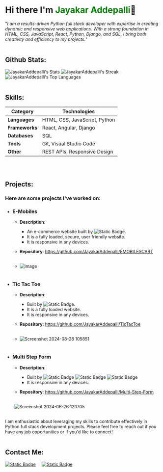 # Hi there I'm <span style="color: green;">Jayakar Addepalli</span>👋

"*I am a results-driven Python full stack developer with expertise in creating dynamic and responsive web applications. With a strong foundation in HTML, CSS, JavaScript, React, Python, Django, and SQL, I bring both creativity and efficiency to my projects.*"<br><br>

## Github Stats:

![JayakarAddepalli's Stats](https://github-readme-stats.vercel.app/api?username=JayakarAddepalli&theme=vue-dark&show_icons=true&hide_border=true&count_private=true)
![JayakarAddepalli's Streak](https://github-readme-streak-stats.herokuapp.com/?user=JayakarAddepalli&theme=vue-dark&hide_border=true)
![JayakarAddepalli's Top Languages](https://github-readme-stats.vercel.app/api/top-langs/?username=JayakarAddepalli&theme=vue-dark&show_icons=true&hide_border=true&layout=compact)<br><br>


## Skills:

<!-- - **Languages**:  ![Static Badge](https://img.shields.io/badge/HTML-%23ff6500) ![Static Badge](https://img.shields.io/badge/CSS-blue) ![Static Badge](https://img.shields.io/badge/Javascript-%23ffff00) ![Static Badge](https://img.shields.io/badge/Python-skyblue_yellow)

- **Frameworks/Libraries**: ![Static Badge](https://img.shields.io/badge/React-%2303dfee)
 ![Static Badge](https://img.shields.io/badge/Django-darkgreen)

- **Databases**: ![Static Badge](https://img.shields.io/badge/SQL-darkblue)<br><br> -->

| **Category**   | **Technologies**                 |
|----------------|----------------------------------|
| **Languages**  | HTML, CSS, JavaScript, Python    |
| **Frameworks** | React, Angular, Django           |
| **Databases**  | SQL                              |
| **Tools**      | Git, Visual Studio Code          |
| **Other**      | REST APIs, Responsive Design     |

<br><br>


## Projects:

### Here are some projects I've worked on:
    
- ### **E-Mobiles**
    
    - **Description**:
        - An e-commerce website built by ![Static Badge](https://img.shields.io/badge/Django-darkgreen).
        - It is a fully loaded, secure, user friendly website.
        - It is responsive in any devices.
      
    - **Repository**: https://github.com/JayakarAddepalli/EMOBILESCART <br><br>

    - ![image](https://github.com/user-attachments/assets/8e9e3c2c-de94-4972-adb8-edb29984bb03)
    <br><br>


- ### **Tic Tac Toe**
    
    - **Description**:
        - Built by ![Static Badge](https://img.shields.io/badge/React-%2303dfee).
        - It is a fully loaded website.
        - It is responsive in any devices.
          
    - **Repository**: https://github.com/JayakarAddepalli/TicTacToe <br><br>

    - ![Screenshot 2024-08-28 105851](https://github.com/user-attachments/assets/2168a081-fc80-4dab-9565-8e588632d30c)
    <br><br>

- ### **Multi Step Form**
    
    - **Description**:
        - Built by ![Static Badge](https://img.shields.io/badge/HTML-%23ff6500) ![Static Badge](https://img.shields.io/badge/CSS-blue) ![Static Badge](https://img.shields.io/badge/Javascript-%23ffff00)
        - It is responsive in any devices.
          
    - **Repository**: https://github.com/JayakarAddepalli/Multi-Step-Form <br><br>

    -![Screenshot 2024-06-26 120705](https://github.com/user-attachments/assets/58057a72-ba26-4bb6-86c0-f29783a9de7e)
    <br><br>


I am enthusiastic about leveraging my skills to contribute effectively in Python full stack development projects. Please feel free to reach out if you have any job opportunities or if you'd like to connect!<br><br>
    
## Contact Me:


<a href="https://www.linkedin.com/in/addepallijayakar270602/"> ![Static Badge](https://img.shields.io/badge/LinkedIn-blue)</a>
&#8287;&#8287;&#8287;
<a href="mailto:addepallijayakar@gmail.com"> ![Static Badge](https://img.shields.io/badge/Email-red)</a>
&#8287;&#8287;&#8287;&#8287;&#8287;


